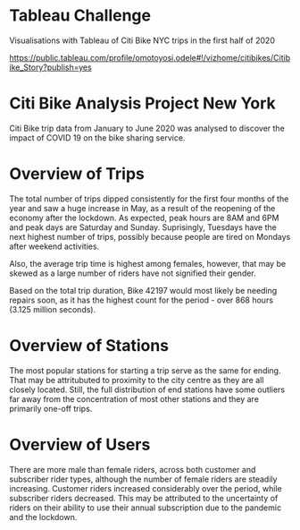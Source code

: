 # Tableau Challenge

Visualisations with Tableau of Citi Bike NYC trips in the first half of 2020 

https://public.tableau.com/profile/omotoyosi.odele#!/vizhome/citibikes/Citibike_Story?publish=yes

# Citi Bike Analysis Project New York

Citi Bike trip data from January to June 2020 was analysed to discover the impact of COVID 19 on the bike sharing service. 

# Overview of Trips

The total number of trips dipped consistently for the first four months of the year and saw a huge increase in May, as a result of the reopening of the economy after the lockdown. As expected, peak hours are 8AM and 6PM and peak days are Saturday and Sunday. Suprisingly, Tuesdays have the next highest number of trips, possibly because people are tired on Mondays after weekend activities.

Also, the average trip time is highest among females, however, that may be skewed as a large number of riders have not signified their gender.

Based on the total trip duration, Bike 42197 would most likely be needing repairs soon, as it has the highest count for the period - over 868 hours (3.125 million seconds).

# Overview of Stations

The most popular stations for starting a trip serve as the same for ending. That may be attritubuted to proximity to the city centre as they are all closely located. Still, the full distribution of end stations have some outliers far away from the concentration of most other stations and they are primarily one-off trips.

# Overview of Users

There are more male than female riders, across both customer and subscriber rider types, although the number of female riders are steadily increasing. Customer riders increased considerably over the period, while subscriber riders decreased. This may be attributed to the uncertainty of riders on their ability to use their annual subscription due to the pandemic and the lockdown.
